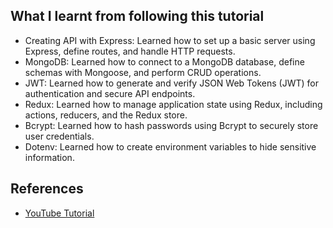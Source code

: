 ## What I learnt from following this tutorial

- Creating API with Express: Learned how to set up a basic server using Express, define routes, and handle HTTP requests.
- MongoDB: Learned how to connect to a MongoDB database, define schemas with Mongoose, and perform CRUD operations.
- JWT: Learned how to generate and verify JSON Web Tokens (JWT) for authentication and secure API endpoints.
- Redux: Learned how to manage application state using Redux, including actions, reducers, and the Redux store.
- Bcrypt: Learned how to hash passwords using Bcrypt to securely store user credentials.
- Dotenv: Learned how to create environment variables to hide sensitive information.

## References

- [YouTube Tutorial](https://www.youtube.com/watch?v=rXvQj-Z0v0s)
